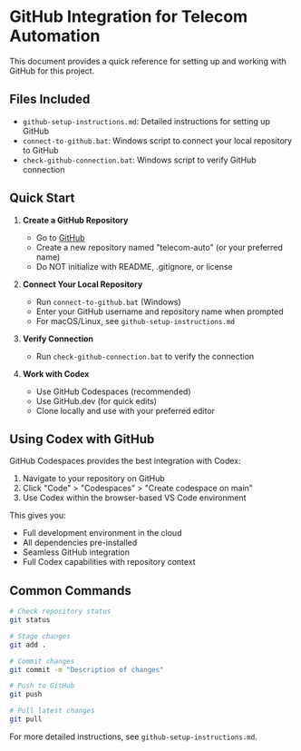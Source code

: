# GitHub Integration for Telecom Automation

This document provides a quick reference for setting up and working with GitHub for this project.

## Files Included

- `github-setup-instructions.md`: Detailed instructions for setting up GitHub
- `connect-to-github.bat`: Windows script to connect your local repository to GitHub
- `check-github-connection.bat`: Windows script to verify GitHub connection

## Quick Start

1. **Create a GitHub Repository**
   - Go to [GitHub](https://github.com/)
   - Create a new repository named "telecom-auto" (or your preferred name)
   - Do NOT initialize with README, .gitignore, or license

2. **Connect Your Local Repository**
   - Run `connect-to-github.bat` (Windows)
   - Enter your GitHub username and repository name when prompted
   - For macOS/Linux, see `github-setup-instructions.md`

3. **Verify Connection**
   - Run `check-github-connection.bat` to verify the connection

4. **Work with Codex**
   - Use GitHub Codespaces (recommended)
   - Use GitHub.dev (for quick edits)
   - Clone locally and use with your preferred editor

## Using Codex with GitHub

GitHub Codespaces provides the best integration with Codex:

1. Navigate to your repository on GitHub
2. Click "Code" > "Codespaces" > "Create codespace on main"
3. Use Codex within the browser-based VS Code environment

This gives you:
- Full development environment in the cloud
- All dependencies pre-installed
- Seamless GitHub integration
- Full Codex capabilities with repository context

## Common Commands

```bash
# Check repository status
git status

# Stage changes
git add .

# Commit changes
git commit -m "Description of changes"

# Push to GitHub
git push

# Pull latest changes
git pull
```

For more detailed instructions, see `github-setup-instructions.md`.
